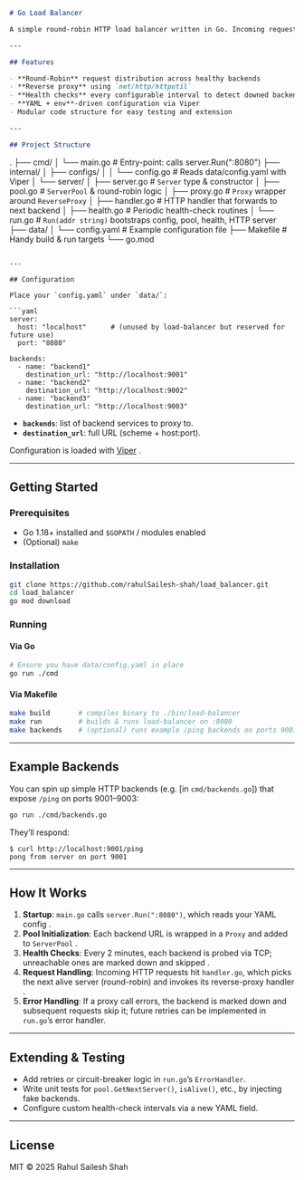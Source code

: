 ```markdown
# Go Load Balancer

A simple round-robin HTTP load balancer written in Go. Incoming requests are proxied to a pool of backend servers, health-checked periodically, and automatically removed from rotation when unreachable.

---

## Features

- **Round-Robin** request distribution across healthy backends
- **Reverse proxy** using `net/http/httputil`
- **Health checks** every configurable interval to detect downed backends
- **YAML + env**-driven configuration via Viper
- Modular code structure for easy testing and extension

---

## Project Structure
```

.
├── cmd/
│ └── main.go # Entry-point: calls server.Run(":8080")
├── internal/
│ ├── configs/
│ │ └── config.go # Reads data/config.yaml with Viper
│ └── server/
│ ├── server.go # `Server` type & constructor
│ ├── pool.go # `ServerPool` & round-robin logic
│ ├── proxy.go # `Proxy` wrapper around `ReverseProxy`
│ ├── handler.go # HTTP handler that forwards to next backend
│ ├── health.go # Periodic health-check routines
│ └── run.go # `Run(addr string)` bootstraps config, pool, health, HTTP server
├── data/
│ └── config.yaml # Example configuration file
├── Makefile # Handy build & run targets
└── go.mod

````

---

## Configuration

Place your `config.yaml` under `data/`:

```yaml
server:
  host: "localhost"      # (unused by load-balancer but reserved for future use)
  port: "8080"

backends:
  - name: "backend1"
    destination_url: "http://localhost:9001"
  - name: "backend2"
    destination_url: "http://localhost:9002"
  - name: "backend3"
    destination_url: "http://localhost:9003"
````

- **`backends`**: list of backend services to proxy to.
- **`destination_url`**: full URL (scheme + host:port).

Configuration is loaded with [Viper](https://github.com/spf13/viper) .

---

## Getting Started

### Prerequisites

- Go 1.18+ installed and `$GOPATH` / modules enabled
- (Optional) `make`

### Installation

```bash
git clone https://github.com/rahulSailesh-shah/load_balancer.git
cd load_balancer
go mod download
```

### Running

#### Via Go

```bash
# Ensure you have data/config.yaml in place
go run ./cmd
```

#### Via Makefile

```bash
make build       # compiles binary to ./bin/load-balancer
make run         # builds & runs load-balancer on :8080
make backends    # (optional) runs example /ping backends on ports 9001–9003
```

---

## Example Backends

You can spin up simple HTTP backends (e.g. [in `cmd/backends.go`]) that expose `/ping` on ports 9001–9003:

```bash
go run ./cmd/backends.go
```

They’ll respond:

```
$ curl http://localhost:9001/ping
pong from server on port 9001
```

---

## How It Works

1. **Startup**: `main.go` calls `server.Run(":8080")`, which reads your YAML config .
2. **Pool Initialization**: Each backend URL is wrapped in a `Proxy` and added to `ServerPool` .
3. **Health Checks**: Every 2 minutes, each backend is probed via TCP; unreachable ones are marked down and skipped .
4. **Request Handling**: Incoming HTTP requests hit `handler.go`, which picks the next alive server (round-robin) and invokes its reverse-proxy handler .
5. **Error Handling**: If a proxy call errors, the backend is marked down and subsequent requests skip it; future retries can be implemented in `run.go`’s error handler.

---

## Extending & Testing

- Add retries or circuit-breaker logic in `run.go`’s `ErrorHandler`.
- Write unit tests for `pool.GetNextServer()`, `isAlive()`, etc., by injecting fake backends.
- Configure custom health-check intervals via a new YAML field.

---

## License

MIT © 2025 Rahul Sailesh Shah

```

```

